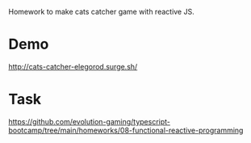 Homework to make cats catcher game with reactive JS.

# Demo
http://cats-catcher-elegorod.surge.sh/

# Task
https://github.com/evolution-gaming/typescript-bootcamp/tree/main/homeworks/08-functional-reactive-programming
